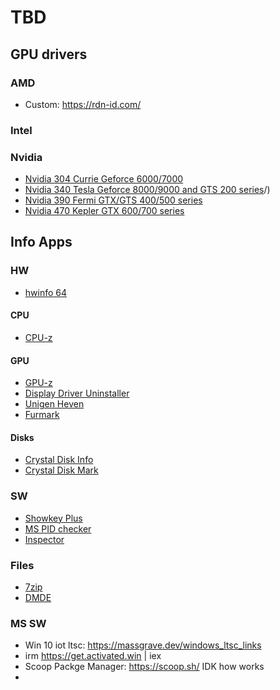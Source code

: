 # TBD
## GPU drivers
### AMD
- Custom: https://rdn-id.com/
### Intel

### Nvidia
- [Nvidia 304 Currie Geforce 6000/7000](https://www.nvidia.com/en-us/drivers/windows/304_48/win7-winvista-64bit-304-48-beta-driver/)
- [Nvidia 340 Tesla Geforce 8000/9000 and GTS 200 series](https://www.nvidia.com/download/driverresults.aspx/77224/en-us)/)
- [Nvidia 390 Fermi GTX/GTS 400/500 series](https://www.nvidia.com/download/driverResults.aspx/130637/en-us,si/)
- [Nvidia 470 Kepler GTX 600/700 series](https://www.nvidia.com/en-us/drivers/details/197906/)
## Info Apps
### HW
- [hwinfo 64](https://www.hwinfo.com/download/)
#### CPU
- [CPU-z](https://www.cpuid.com/softwares/cpu-z.html)
#### GPU
- [GPU-z](https://www.techpowerup.com/download/techpowerup-gpu-z/)
- [Display Driver Uninstaller](https://www.guru3d.com/download/display-driver-uninstaller-download/)
- [Unigen Heven](https://www.techpowerup.com/download/unigine-heaven-dx11-benchmark/)
- [Furmark](https://www.techpowerup.com/download/furmark/)
#### Disks
- [Crystal Disk Info](https://crystalmark.info/en/software/crystaldiskinfo/)
- [Crystal Disk Mark](https://crystalmark.info/en/software/crystaldiskmark/)

### SW
- [Showkey Plus](https://showkeyplus.net/)
- [MS PID checker](https://www.majorgeeks.com/files/details/microsoft_pid_checker.html)
- [Inspector](https://www.grc.com/inspectre.htm)
### Files
- [7zip](https://7-zip.org/download.html)
- [DMDE](https://dmde.com/download.html)

### MS SW
- Win 10 iot ltsc: https://massgrave.dev/windows_ltsc_links
- irm https://get.activated.win | iex
- Scoop Packge Manager: https://scoop.sh/ IDK how works
- 
